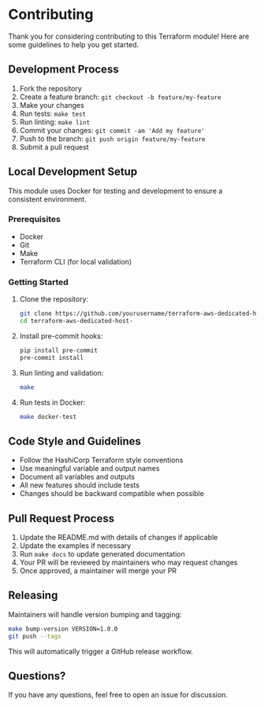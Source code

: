 # Contributing

Thank you for considering contributing to this Terraform module! Here are some guidelines to help you get started.

## Development Process

1. Fork the repository
2. Create a feature branch: `git checkout -b feature/my-feature`
3. Make your changes
4. Run tests: `make test`
5. Run linting: `make lint`
6. Commit your changes: `git commit -am 'Add my feature'`
7. Push to the branch: `git push origin feature/my-feature`
8. Submit a pull request

## Local Development Setup

This module uses Docker for testing and development to ensure a consistent environment.

### Prerequisites

- Docker
- Git
- Make
- Terraform CLI (for local validation)

### Getting Started

1. Clone the repository:
   ```bash
   git clone https://github.com/yourusername/terraform-aws-dedicated-host-.git
   cd terraform-aws-dedicated-host-
   ```

2. Install pre-commit hooks:
   ```bash
   pip install pre-commit
   pre-commit install
   ```

3. Run linting and validation:
   ```bash
   make
   ```

4. Run tests in Docker:
   ```bash
   make docker-test
   ```

## Code Style and Guidelines

- Follow the HashiCorp Terraform style conventions
- Use meaningful variable and output names
- Document all variables and outputs
- All new features should include tests
- Changes should be backward compatible when possible

## Pull Request Process

1. Update the README.md with details of changes if applicable
2. Update the examples if necessary
3. Run `make docs` to update generated documentation
4. Your PR will be reviewed by maintainers who may request changes
5. Once approved, a maintainer will merge your PR

## Releasing

Maintainers will handle version bumping and tagging:

```bash
make bump-version VERSION=1.0.0
git push --tags
```

This will automatically trigger a GitHub release workflow.

## Questions?

If you have any questions, feel free to open an issue for discussion.